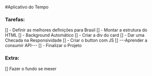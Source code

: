 #Aplicativo do Tempo

### Tarefas:

[] - Definir as melhores definições para Brasil
[] - Montar a estrutura do HTML
[] - Background Automático
[] - Criar a div do card
[] - Dar uma Checada na Responsividade
[] - Criar o button com JS
[] ---Aprender a consumir API---
[] - Finalizar o Projeto





### Extra:
[] Fazer o fundo se mexer

